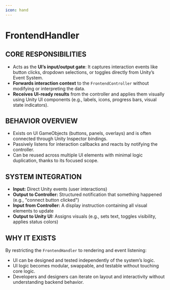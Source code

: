 ```yaml
---
icon: hand
---
```


# FrontendHandler

## CORE RESPONSIBILITIES

* Acts as the **UI’s input/output gate**: It captures interaction events like button clicks, dropdown selections, or toggles directly from Unity’s Event System.
* **Forwards interaction context** to the `FrontendController` without modifying or interpreting the data.
* **Receives UI-ready results** from the controller and applies them visually using Unity UI components (e.g., labels, icons, progress bars, visual state indicators).

## BEHAVIOR OVERVIEW

* Exists on UI GameObjects (buttons, panels, overlays) and is often connected through Unity Inspector bindings.
* Passively listens for interaction callbacks and reacts by notifying the controller.
* Can be reused across multiple UI elements with minimal logic duplication, thanks to its focused scope.

## SYSTEM INTEGRATION

* **Input:** Direct Unity events (user interactions)
* **Output to Controller:** Structured notification that something happened (e.g., "connect button clicked")
* **Input from Controller:** A display instruction containing all visual elements to update
* **Output to Unity UI:** Assigns visuals (e.g., sets text, toggles visibility, applies status colors)

## WHY IT EXISTS

By restricting the `FrontendHandler` to rendering and event listening:

* UI can be designed and tested independently of the system’s logic.
* UI logic becomes modular, swappable, and testable without touching core logic.
* Developers and designers can iterate on layout and interactivity without understanding backend behavior.
